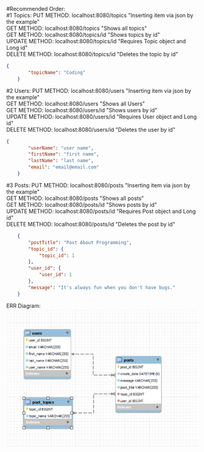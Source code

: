 #Recommended Order: <br>
#1 Topics:
PUT METHOD: localhost:8080/topics "Inserting item via json by the example"<br>
GET METHOD: localhost:8080/topics "Shows all topics"<br>
GET METHOD: localhost:8080/topics/id "Shows topics by id"<br>
UPDATE METHOD: localhost:8080/topics/id "Requires Topic object and Long id"<br>
DELETE METHOD: localhost:8080/topics/id "Deletes the topic by id"<br>

```json
{
        "topicName": "Coding"
    }
```

#2 Users:
PUT METHOD: localhost:8080/users "Inserting item via json by the example"<br>
GET METHOD: localhost:8080/users "Shows all Users"<br>
GET METHOD: localhost:8080/users/id "Shows users by id"<br>
UPDATE METHOD: localhost:8080/users/id "Requires User object and Long id"<br>
DELETE METHOD: localhost:8080/users/id "Deletes the user by id"<br>
```json
{
        "userName": "user name",
        "firstName": "first name",
        "lastName": "last name",
        "email": "email@email.com"
    }
```

#3 Posts:
PUT METHOD: localhost:8080/posts "Inserting item via json by the example"<br>
GET METHOD: localhost:8080/posts "Shows all posts"<br>
GET METHOD: localhost:8080/posts/id "Shows posts by id"<br>
UPDATE METHOD: localhost:8080/posts/id "Requires Post object and Long id"<br>
DELETE METHOD: localhost:8080/posts/id "Deletes the post by id"<br>
```json
    {
        "postTitle": "Post About Programming",
        "topic_id": {
            "topic_id": 1
        },
        "user_id": {
            "user_id": 1
        },
        "message": "It's always fun when you don't have bugs."
    }
```

ERR Diagram:<br>
![](EERDiagram.png)